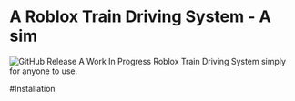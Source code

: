 # A Roblox Train Driving System - A sim
![GitHub Release](https://img.shields.io/github/release/jake-baxter/rblx-train-driving-system/all.svg?style=flat)
A Work In Progress Roblox Train Driving System simply for anyone to use.

#Installation